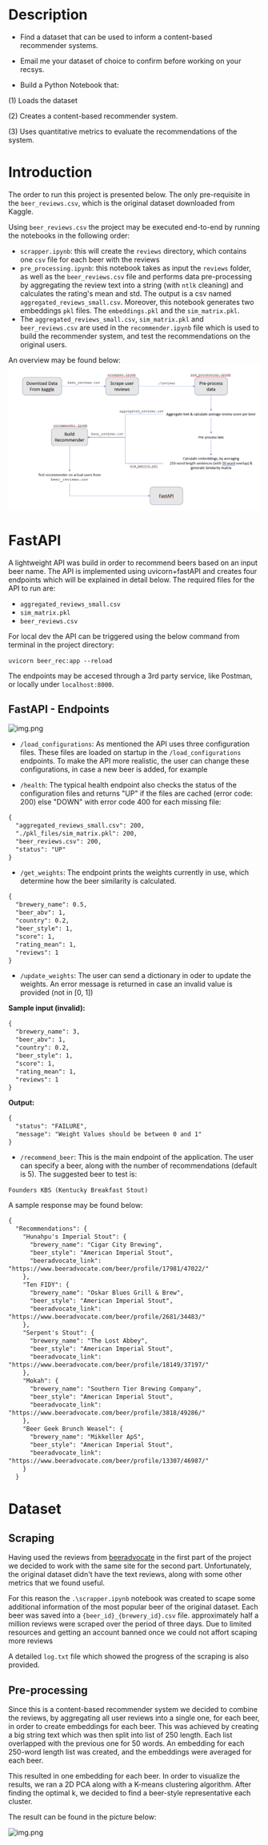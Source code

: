 # Description

* Find a dataset that can be used to inform a content-based recommender systems.

* Email me your dataset of choice to confirm before working on your recsys.

* Build a Python Notebook that:

(1) Loads the dataset

(2) Creates a content-based recommender system.

(3) Uses quantitative metrics to evaluate the recommendations of the system.


# Introduction
The order to run this project is presented below. The only pre-requisite in the `beer_reviews.csv`, 
which is the original dataset downloaded from Kaggle.

Using `beer_reviews.csv` the project may be executed end-to-end by running the notebooks 
in the following order:

* `scrapper.ipynb`: this will create the `reviews` directory, which contains one `csv` file for each beer with the reviews
* `pre_processing.ipynb`: this notebook takes as input the `reviews` folder, as well as the `beer_reviews.csv` file
and performs data pre-processing by aggregating the review text into a string
  (with `ntlk` cleaning) and calculates the rating's mean and std. 
The output is a csv named `aggregated_reviews_small.csv`. 
Moreover, this notebook generates two embeddings `pkl` files. The `embeddings.pkl` and the `sim_matrix.pkl`. 
* The `aggregated_reviews_small.csv`,  `sim_matrix.pkl` and `beer_reviews.csv` are used in the `recommender.ipynb` file
which is used to build the recommender system, and test the recommendations on the original users.

An overview may be found below:
![img.png](plots/flow.png)

# FastAPI
A lightweight API was build in order to recommend beers based on an input beer name.
The API is implemented using uvicorn+fastAPI and creates four endpoints which will be explained
in detail below. The required files for the API to run are:

* `aggregated_reviews_small.csv`
* `sim_matrix.pkl` 
* `beer_reviews.csv`

For local dev the API can be triggered using the below command from terminal in the project directory:

```uvicorn beer_rec:app --reload```

The endpoints may be accesed through a 3rd party service, like Postman, or locally under `localhost:8000`.

## FastAPI - Endpoints

![img.png](plots/FastAPI.png)

* `/load_configurations`: As mentioned the API uses three configuration files. These files are loaded on startup in the 
`/load_configurations` endpoints. To make the API more realistic, the user can change these configurations, 
in case a new beer is added, for example


* `/health`: The typical health endpoint also checks the status of the configuration files and returns "UP"
if the files are cached (error code: 200) else "DOWN" with error code 400 for each missing file:
```
{
  "aggregated_reviews_small.csv": 200,
  "./pkl_files/sim_matrix.pkl": 200,
  "beer_reviews.csv": 200,
  "status": "UP"
}
```

* `/get_weights`: The endpoint prints the weights currently in use, which determine how the beer similarity 
is calculated.
```
{
  "brewery_name": 0.5,
  "beer_abv": 1,
  "country": 0.2,
  "beer_style": 1,
  "score": 1,
  "rating_mean": 1,
  "reviews": 1
}
```

* `/update_weights`: The user can send a dictionary in oder to update the weights. An error message is returned
in case an invalid value is provided (not in [0, 1])

**Sample input (invalid):**
```
{
  "brewery_name": 3,
  "beer_abv": 1,
  "country": 0.2,
  "beer_style": 1,
  "score": 1,
  "rating_mean": 1,
  "reviews": 1
}
```
**Output:**
```
{
  "status": "FAILURE",
  "message": "Weight Values should be between 0 and 1"
}
```


* `/recommend_beer`: This is the main endpoint of the application. The user can specify a beer, along with 
the number of recommendations (default is 5). The suggested beer to test is: 

```Founders KBS (Kentucky Breakfast Stout)```

A sample response may be found below:
```
{
  "Recommendations": {
    "Hunahpu's Imperial Stout": {
      "brewery_name": "Cigar City Brewing",
      "beer_style": "American Imperial Stout",
      "beeradvocate_link": "https://www.beeradvocate.com/beer/profile/17981/47022/"
    },
    "Ten FIDY": {
      "brewery_name": "Oskar Blues Grill & Brew",
      "beer_style": "American Imperial Stout",
      "beeradvocate_link": "https://www.beeradvocate.com/beer/profile/2681/34483/"
    },
    "Serpent's Stout": {
      "brewery_name": "The Lost Abbey",
      "beer_style": "American Imperial Stout",
      "beeradvocate_link": "https://www.beeradvocate.com/beer/profile/18149/37197/"
    },
    "Mokah": {
      "brewery_name": "Southern Tier Brewing Company",
      "beer_style": "American Imperial Stout",
      "beeradvocate_link": "https://www.beeradvocate.com/beer/profile/3818/49286/"
    },
    "Beer Geek Brunch Weasel": {
      "brewery_name": "Mikkeller ApS",
      "beer_style": "American Imperial Stout",
      "beeradvocate_link": "https://www.beeradvocate.com/beer/profile/13307/46987/"
    }
  }
```


# Dataset

## Scraping

Having used the reviews from [beeradvocate](https://www.beeradvocate.com/) in the first part of the project
we decided to work with the same site for the second part. 
Unfortunately, the original dataset didn't have the text reviews, 
along with some other metrics that we found useful. 

For this reason the `.\scrapper.ipynb` notebook was created to scape some additional information
of the most popular beer of the original dataset. Each beer was saved into a `{beer_id}_{brewery_id}.csv` file. 
approximately half a million reviews were scraped over the period of three days.
Due to limited resources and getting an account banned once we could not affort scaping more reviews

A detailed `log.txt` file which showed the progress of the scraping is also provided.

## Pre-processing

Since this is a content-based recommender system we decided to combine the reviews, by aggregating all user reviews
into a single one, for each beer, in order to create embeddings for each beer. 
 This was achieved by creating a big string text which was then 
split into list of 250 length. Each list overlapped with the previous one
for 50 words. An embedding for each 250-word length list was created, 
and the embeddings were averaged for each beer. 

This resulted in one embedding for each beer. In order to visualize the results, 
we ran a 2D PCA along with a K-means clustering algorithm. After finding the optimal k, 
we decided to find a beer-style representative each cluster. 

The result can be found in the picture below:

![img.png](plots/img.png)